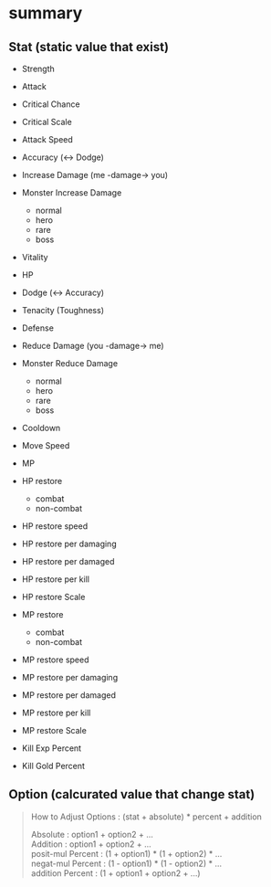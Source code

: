# summary

## Stat (static value that exist)
- Strength
- Attack
- Critical Chance
- Critical Scale
- Attack Speed
- Accuracy (<-> Dodge)
- Increase Damage (me -damage-> you)

- Monster Increase Damage 
  - normal
  - hero
  - rare
  - boss

- Vitality
- HP
- Dodge (<-> Accuracy)
- Tenacity (Toughness)
- Defense
- Reduce Damage (you -damage-> me)

- Monster Reduce Damage 
  - normal
  - hero 
  - rare 
  - boss

- Cooldown
- Move Speed
- MP

- HP restore 
  - combat
  - non-combat
- HP restore speed
- HP restore per damaging
- HP restore per damaged
- HP restore per kill
- HP restore Scale
- MP restore 
  - combat
  - non-combat
- MP restore speed
- MP restore per damaging
- MP restore per damaged
- MP restore per kill
- MP restore Scale
- Kill Exp Percent
- Kill Gold Percent


## Option (calcurated value that change stat)
> How to Adjust Options : (stat + absolute) * percent + addition        
>     
> Absolute			: option1 + option2 + ...    
> Addition			: option1 + option2 + ...    
> posit-mul Percent	: (1 + option1) * (1 + option2) * ...    
> negat-mul Percent	: (1 - option1) * (1 - option2) * ...    
> addition Percent	: (1 + option1 + option2 + ...)    
